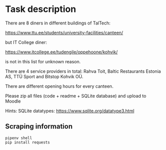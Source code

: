 # Task description

There are 8 diners in different buildings of TalTech:

https://www.ttu.ee/students/university-facilities/canteen/

but IT College diner:

https://www.itcollege.ee/tudengile/oppehoone/kohvik/

is not in this list for unknown reason.

There are 4 service providers in total: Rahva Toit, Baltic Restaurants Estonia AS, TTÜ Sport and Bitstop Kohvik OÜ.

There are different opening hours for every canteen.



Please zip all files (code + readme + SQLite database) and upload to Moodle

Hints: SQLite datatypes: https://www.sqlite.org/datatype3.html


## Scraping information

```
pipenv shell
pip install requests
```